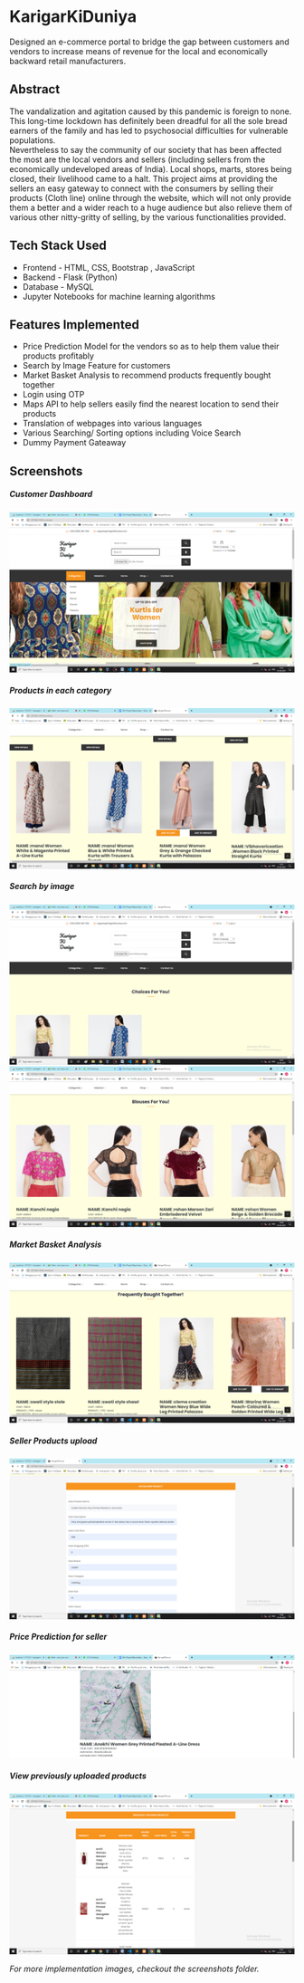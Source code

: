 # KarigarKiDuniya
Designed an e-commerce portal to bridge the gap between customers and vendors to increase means of revenue for the local and economically backward retail manufacturers.

## Abstract
The vandalization and agitation caused by this pandemic is foreign to none. This long-time lockdown has definitely been dreadful for all the sole bread earners of the family and has led to psychosocial difficulties for vulnerable populations.\
Nevertheless to say the community of our society that has been affected the most are the local vendors and sellers (including sellers from the economically undeveloped areas of India). Local shops, marts, stores being closed, their livelihood came to a halt. 
This project aims at providing the sellers an easy gateway to connect with the consumers by selling their products (Cloth line) online through the website, which will not only provide them a better and a wider reach to a huge audience but also relieve them of various other nitty-gritty of selling, by the various functionalities provided.

## Tech Stack Used
- Frontend - HTML, CSS, Bootstrap , JavaScript 
- Backend - Flask (Python)
- Database - MySQL
- Jupyter Notebooks for machine learning algorithms

## Features Implemented
- Price Prediction Model for the vendors so as to help them value their products profitably
- Search by Image Feature for customers
- Market Basket Analysis to recommend products frequently bought together
- Login using OTP
- Maps API to help sellers easily find the nearest location to send their products
- Translation of webpages into various languages
- Various Searching/ Sorting options including Voice Search
- Dummy Payment Gateaway

## Screenshots
 ##### Customer Dashboard
 ![](implementation_screenshots/cust_dash1.png)

 ##### Products in each category
 ![](implementation_screenshots/kurtidisp.png)
 
 ##### Search by image
 ![](implementation_screenshots/cnn_image1.png)
 ![](implementation_screenshots/cnn_image2.png)

 ##### Market Basket Analysis
 ![](implementation_screenshots/mark_bask2.png)

  ##### Seller Products upload
 ![](implementation_screenshots/upload_prod1.png)

   ##### Price Prediction for seller
 ![](implementation_screenshots/price_pred2.png)

   ##### View previously uploaded products
 ![](implementation_screenshots/prev_prod1.png)

 *For more implementation images, checkout the screenshots folder.*
